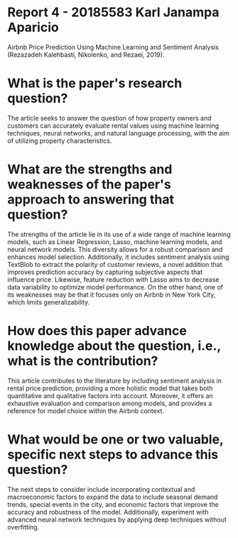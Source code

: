 # Report 4 - 20185583 Karl Janampa Aparicio

Airbnb Price Prediction Using Machine Learning and Sentiment Analysis (Rezazadeh Kalehbasti, Nikolenko, and Rezaei, 2019).

# What is the paper's research question?

The article seeks to answer the question of how property owners and customers can accurately evaluate rental values using machine learning techniques, neural networks, and natural language processing, with the aim of utilizing property characteristics.

# What are the strengths and weaknesses of the paper's approach to answering that question?

The strengths of the article lie in its use of a wide range of machine learning models, such as Linear Regression, Lasso, machine learning models, and neural network models. This diversity allows for a robust comparison and enhances model selection. Additionally, it includes sentiment analysis using TextBlob to extract the polarity of customer reviews, a novel addition that improves prediction accuracy by capturing subjective aspects that influence price. Likewise, feature reduction with Lasso aims to decrease data variability to optimize model performance. On the other hand, one of its weaknesses may be that it focuses only on Airbnb in New York City, which limits generalizability.

# How does this paper advance knowledge about the question, i.e., what is the contribution? 


This article contributes to the literature by including sentiment analysis in rental price prediction, providing a more holistic model that takes both quantitative and qualitative factors into account. Moreover, it offers an exhaustive evaluation and comparison among models, and provides a reference for model choice within the Airbnb context.

# What would be one or two valuable, specific next steps to advance this question?

The next steps to consider include incorporating contextual and macroeconomic factors to expand the data to include seasonal demand trends, special events in the city, and economic factors that improve the accuracy and robustness of the model. Additionally, experiment with advanced neural network techniques by applying deep techniques without overfitting.

